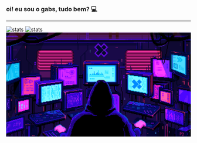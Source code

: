 ### oi! eu sou o gabs, tudo bem? 💻

---

![stats](https://github-readme-stats.vercel.app/api?username=gmonteeeiro&show_icons=true&theme=synthwave&count_private=true&include_all_commits=true)
![stats](https://github-readme-stats.vercel.app/api/top-langs?username=gmonteeeiro&theme=synthwave&layout=compact)
![programming](programming.gif)
